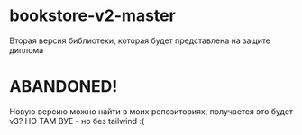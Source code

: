 # bookstore-v2-master
 Вторая версия библиотеки, которая будет представлена на защите диплома

# ABANDONED!
 Новую версию можно найти в моих репозиториях, получается это будет v3? НО ТАМ ВУЕ - но без tailwind :(

